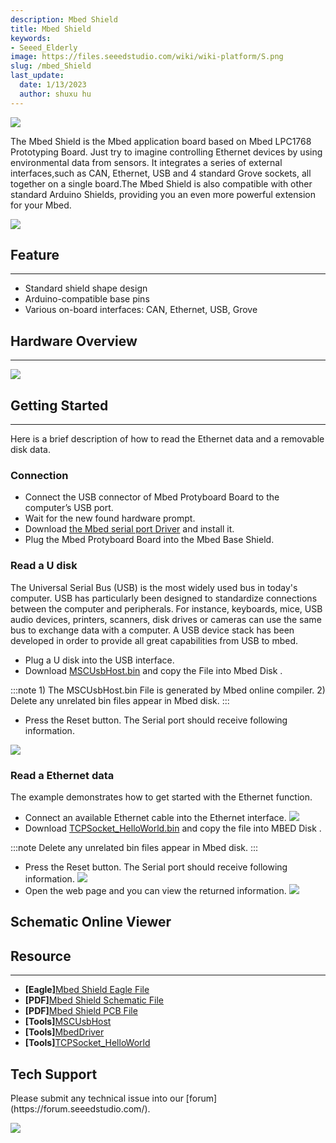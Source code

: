 ```yaml
---
description: Mbed Shield
title: Mbed Shield
keywords:
- Seeed_Elderly
image: https://files.seeedstudio.com/wiki/wiki-platform/S.png
slug: /mbed_Shield
last_update:
  date: 1/13/2023
  author: shuxu hu
---
```

![](https://files.seeedstudio.com/wiki/mbed_Shield/img/Mbed_Shield_01.jpg)

The Mbed Shield is the Mbed application board based on Mbed LPC1768 Prototyping Board. Just try to imagine controlling Ethernet devices by using environmental data from sensors. It integrates a series of external interfaces,such as CAN, Ethernet, USB and 4 standard Grove sockets, all together on a single board.The Mbed Shield is also compatible with other standard Arduino Shields, providing you an even more powerful extension for your Mbed.

[![](https://files.seeedstudio.com/wiki/common/Get_One_Now_Banner.png)](https://www.seeedstudio.com/mbed-shield-p-1390.html?cPath=132_134)

##   Feature
---
*   Standard shield shape design
*   Arduino-compatible base pins
*   Various on-board interfaces: CAN, Ethernet, USB, Grove

##   Hardware Overview
---
![](https://files.seeedstudio.com/wiki/mbed_Shield/img/mBed_Shield_Hardware_Overview.jpg)

##   Getting Started
---
Here is a brief description of how to read the Ethernet data and a removable disk data.
### Connection

- Connect the USB connector of Mbed Protyboard Board to the computer’s USB port.
- Wait for the new found hardware prompt.
- Download [the Mbed serial port Driver](https://files.seeedstudio.com/wiki/mbed_Shield/res/MbedDriver.zip) and install it.
- Plug the Mbed Protyboard Board into the Mbed Base Shield.

### Read a U disk

 The Universal Serial Bus (USB) is the most widely used bus in today's computer. USB has particularly been designed to standardize connections between the computer and peripherals. For instance, keyboards, mice, USB audio devices, printers, scanners, disk drives or cameras can use the same bus to exchange data with a computer. A USB device stack has been developed in order to provide all great capabilities from USB to mbed.

- Plug a U disk into the USB interface.
- Download [MSCUsbHost.bin](https://files.seeedstudio.com/wiki/mbed_Shield/res/MSCUsbHost.zip) and copy the File into Mbed Disk .

:::note
    1) The MSCUsbHost.bin File is generated by Mbed online compiler. 2) Delete any unrelated bin files appear in Mbed disk.
:::
- Press the Reset button. The Serial port should receive following information.

![](https://files.seeedstudio.com/wiki/mbed_Shield/img/MSCUsbHost.jpg)

### Read a Ethernet data

The example demonstrates how to get started with the Ethernet function.

- Connect an available Ethernet cable into the Ethernet interface.
![](https://files.seeedstudio.com/wiki/mbed_Shield/img/Mbed_Shield1.jpg)
- Download [TCPSocket_HelloWorld.bin](https://files.seeedstudio.com/wiki/mbed_Shield/res/TCPSocket_HelloWorld.zip) and copy the file into MBED Disk .

:::note
    Delete any unrelated bin files appear in Mbed disk.
:::
- Press the Reset button. The Serial port should receive following information.
![](https://files.seeedstudio.com/wiki/mbed_Shield/img/Ethernet_Connector_Data.jpg)
- Open the web page and you can view the returned information.
![](https://files.seeedstudio.com/wiki/mbed_Shield/img/Mbed_Ethernet.jpg)


## Schematic Online Viewer
<div className="altium-ecad-viewer" data-project-src="https://files.seeedstudio.com/wiki/mbed_Shield/res/Mbed_Shield_Eagle_File.zip" style={{borderRadius: '0px 0px 4px 4px', height: 500, borderStyle: 'solid', borderWidth: 1, borderColor: 'rgb(241, 241, 241)', overflow: 'hidden', maxWidth: 1280, maxHeight: 700, boxSizing: 'border-box'}}>
</div>



##   Resource
---
- **[Eagle]**[Mbed Shield Eagle File](https://files.seeedstudio.com/wiki/mbed_Shield/res/Mbed_Shield_Eagle_File.zip)
- **[PDF]**[Mbed Shield Schematic File](https://files.seeedstudio.com/wiki/mbed_Shield/res/mbed%20shield%20v0.9b%20Sch.pdf)
- **[PDF]**[Mbed Shield PCB File](https://files.seeedstudio.com/wiki/mbed_Shield/res/mbed%20shield%20v0.9b%20PCB.pdf)
- **[Tools]**[MSCUsbHost](https://files.seeedstudio.com/wiki/mbed_Shield/res/MSCUsbHost.zip)
- **[Tools]**[MbedDriver](https://files.seeedstudio.com/wiki/mbed_Shield/res/MbedDriver.zip)
- **[Tools]**[TCPSocket_HelloWorld](https://files.seeedstudio.com/wiki/mbed_Shield/res/TCPSocket_HelloWorld.zip)

## Tech Support
<div>
  Please submit any technical issue into our [forum](https://forum.seeedstudio.com/). <br /><p style={{textAlign: 'center'}}><a href="https://www.seeedstudio.com/act-4.html?utm_source=wiki&utm_medium=wikibanner&utm_campaign=newproducts" target="_blank"><img src="https://files.seeedstudio.com/wiki/Wiki_Banner/new_product.jpg" /></a></p>
</div>
